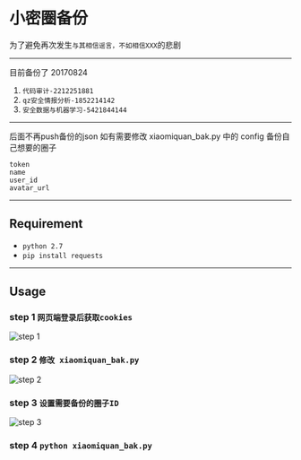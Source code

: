 # 小密圈备份

为了避免再次发生`与其相信谣言，不如相信XXX`的悲剧

---

目前备份了 	20170824
1. `代码审计-2212251881`
2. `qz安全情报分析-1852214142`
3. `安全数据与机器学习-5421844144`

---

后面不再push备份的json
如有需要修改 xiaomiquan_bak.py 中的 config 备份自己想要的圈子

```
token
name
user_id
avatar_url
```

--- 

## Requirement

* `python 2.7`
* `pip install requests`

--- 

## Usage

### step 1 `网页端登录后获取cookies`
![step 1](https://ws2.sinaimg.cn/large/a15b4afegy1fiw5vsqcocj211g09cmye.jpg)

### step 2 `修改 xiaomiquan_bak.py`
![step 2](https://ws2.sinaimg.cn/large/a15b4afegy1fiw5xfydk9j20gj029749.jpg)

### step 3 `设置需要备份的圈子ID`
![step 3](https://ws2.sinaimg.cn/large/a15b4afegy1fiw5y83q35j20a0028a9w.jpg)

### step 4 `python xiaomiquan_bak.py`